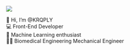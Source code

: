 <a href="https://www.codewars.com/users/KRQPLY"><img src="https://www.codewars.com/users/KRQPLY/badges/small"></a>

👋 Hi, I’m @KRQPLY</br>
💻 Front-End Developer</br>
🦾 Machine Learning enthusiast</br>
👨‍🔬 Biomedical Engineering Mechanical Engineer</br>



<!---
KRQPLY/KRQPLY is a ✨ special ✨ repository because its `README.md` (this file) appears on your GitHub profile.
You can click the Preview link to take a look at your changes.
--->
